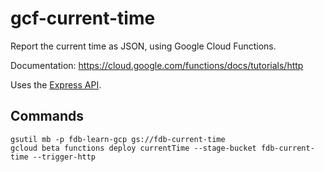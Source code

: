 # gcf-current-time
Report the current time as JSON, using Google Cloud Functions.

Documentation: https://cloud.google.com/functions/docs/tutorials/http

Uses the [Express API](http://expressjs.com/en/api.html).

## Commands
    gsutil mb -p fdb-learn-gcp gs://fdb-current-time
    gcloud beta functions deploy currentTime --stage-bucket fdb-current-time --trigger-http
